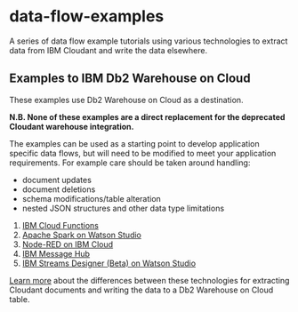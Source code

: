 # data-flow-examples

A series of data flow example tutorials using various technologies to extract
data from IBM Cloudant and write the data elsewhere.

## Examples to IBM Db2 Warehouse on Cloud

These examples use Db2 Warehouse on Cloud as a destination.

**N.B. None of these examples are a direct replacement for the deprecated
Cloudant warehouse integration.**

The examples can be used as a starting point to develop application specific
data flows, but will need to be modified to meet your application requirements.
For example care should be taken around handling:
* document updates
* document deletions
* schema modifications/table alteration
* nested JSON structures and other data type limitations

1. [IBM Cloud Functions](./cloud-functions/README.md)
1. [Apache Spark on Watson Studio](./spark-on-watson-studio/README.md)
1. [Node-RED on IBM Cloud](./node-red/README.md)
1. [IBM Message Hub](./message-hub/README.md)
1. [IBM Streams Designer (Beta) on Watson Studio](./streams-designer/README.md)

[Learn more](./warehousing-alternatives-compare-table.md) about the differences between these technologies for extracting Cloudant documents
and writing the data to a Db2 Warehouse on Cloud table.
